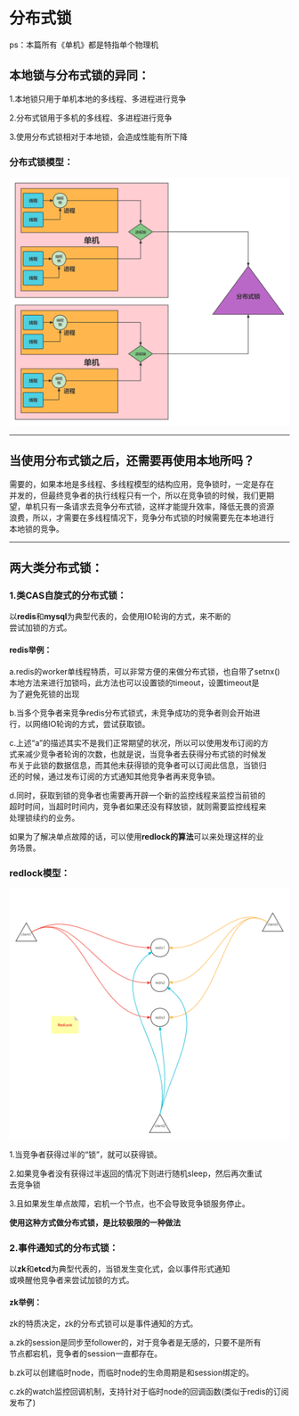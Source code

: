 # 分布式锁

ps：本篇所有《单机》都是特指单个物理机

## 本地锁与分布式锁的异同：
1.本地锁只用于单机本地的多线程、多进程进行竞争  

2.分布式锁用于多机的多线程、多进程进行竞争

3.使用分布式锁相对于本地锁，会造成性能有所下降  


### 分布式锁模型：
![分布式锁模型图](https://github.com/btlyh/serverTechnology/blob/main/img/dLock.png "简单模型")  

***

## 当使用分布式锁之后，还需要再使用本地所吗？
需要的，如果本地是多线程、多线程模型的结构应用，竞争锁时，一定是存在  
并发的，但最终竞争者的执行线程只有一个，所以在竞争锁的时候，我们更期  
望，单机只有一条请求去竞争分布式锁，这样才能提升效率，降低无畏的资源  
浪费，所以，才需要在多线程情况下，竞争分布式锁的时候需要先在本地进行  
本地锁的竞争。

***

## 两大类分布式锁：

### 1.类CAS自旋式的分布式锁：

以**redis**和**mysql**为典型代表的，会使用IO轮询的方式，来不断的  
尝试加锁的方式。

#### redis举例：
a.redis的worker单线程特质，可以非常方便的来做分布式锁，也自带了setnx()  
本地方法来进行加锁吗，此方法也可以设置锁的timeout，设置timeout是  
为了避免死锁的出现

b.当多个竞争者来竞争redis分布式锁式，未竞争成功的竞争者则会开始进  
行，以网络IO轮询的方式，尝试获取锁。

c.上述“a”的描述其实不是我们正常期望的状况，所以可以使用发布订阅的方  
式来减少竞争者轮询的次数，也就是说，当竞争者去获得分布式锁的时候发  
布关于此锁的数据信息，而其他未获得锁的竞争者可以订阅此信息，当锁归  
还的时候，通过发布订阅的方式通知其他竞争者再来竞争锁。

d.同时，获取到锁的竞争者也需要再开辟一个新的监控线程来监控当前锁的  
超时时间，当超时时间内，竞争者如果还没有释放锁，就则需要监控线程来  
处理锁续约的业务。

如果为了解决单点故障的话，可以使用**redlock的算法**可以来处理这样的业  
务场景。

### redlock模型：
![redlock模型模型图](https://github.com/btlyh/serverTechnology/blob/main/img/tradeoff.png "简单模型")  

1.当竞争者获得过半的“锁”，就可以获得锁。  

2.如果竞争者没有获得过半返回的情况下则进行随机sleep，然后再次重试  
去竞争锁

3.且如果发生单点故障，宕机一个节点，也不会导致竞争锁服务停止。  

**使用这种方式做分布式锁，是比较极限的一种做法**  


### 2.事件通知式的分布式锁：

以**zk**和**etcd**为典型代表的，当锁发生变化式，会以事件形式通知  
或唤醒他竞争者来尝试加锁的方式。


#### zk举例：
zk的特质决定，zk的分布式锁可以是事件通知的方式。 

a.zk的session是同步至follower的，对于竞争者是无感的，只要不是所有  
节点都宕机，竞争者的session一直都存在。 

b.zk可以创建临时node，而临时node的生命周期是和session绑定的。  

c.zk的watch监控回调机制，支持针对于临时node的回调函数(类似于redis的订阅发布了)
